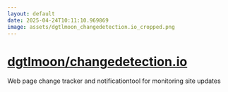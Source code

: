 ```yaml
---
layout: default
date: 2025-04-24T10:11:10.969869
image: assets/dgtlmoon_changedetection.io_cropped.png
---
```


# [dgtlmoon/changedetection.io](https://github.com/dgtlmoon/changedetection.io)

Web page change tracker and notificationtool for monitoring site updates
